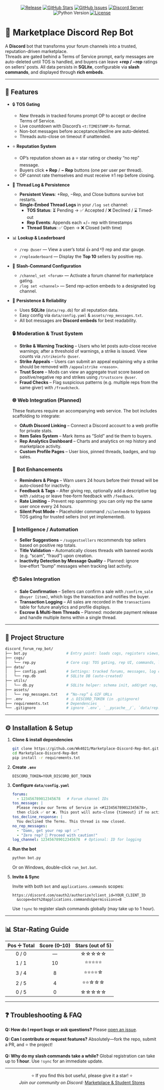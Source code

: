 <!-- PROJECT BADGES -->
<p align="center">
  <a href="https://github.com/Wk4021/Marketplace-Discord-Rep-Bot/releases"><img src="https://img.shields.io/github/v/release/Wk4021/Marketplace-Discord-Rep-Bot?style=for-the-badge" alt="Release"/></a>
  <a href="https://github.com/Wk4021/Marketplace-Discord-Rep-Bot/stargazers"><img src="https://img.shields.io/github/stars/Wk4021/Marketplace-Discord-Rep-Bot?style=for-the-badge" alt="GitHub Stars"/></a>
  <a href="https://github.com/Wk4021/Marketplace-Discord-Rep-Bot/issues"><img src="https://img.shields.io/github/issues/Wk4021/Marketplace-Discord-Rep-Bot?style=for-the-badge" alt="GitHub Issues"/></a>
  <a href="https://discord.com/servers/marketplace-and-student-stores-765205625524584458"><img src="https://img.shields.io/discord/765205625524584458?style=for-the-badge" alt="Discord Server"/></a>
  <img src="https://img.shields.io/badge/Python-3.9%2B-blue?style=for-the-badge" alt="Python Version"/>
  <a href="https://github.com/Wk4021/Marketplace-Discord-Rep-Bot/blob/main/LICENSE"><img src="https://img.shields.io/github/license/Wk4021/Marketplace-Discord-Rep-Bot?style=for-the-badge" alt="License"/></a>
</p>

# 📌 Marketplace Discord Rep Bot

A **Discord** bot that transforms your forum channels into a trusted, reputation-driven marketplace.  
Threads are gated behind a Terms of Service prompt, early messages are auto-deleted until TOS is handled, and buyers can leave **+rep / −rep** ratings on sellers’ posts. All data persists in **SQLite**, configurable via **slash commands**, and displayed through **rich embeds**.

---

## 🚀 Features

- 🔒 **TOS Gating**  
  - New threads in tracked forums prompt OP to accept or decline Terms of Service.  
  - Live countdown with Discord’s `<t:TIMESTAMP:R>` format.  
  - Non-bot messages before acceptance/decline are auto-deleted.  
  - Threads auto-close on timeout if unattended.

- ⭐ **Reputation System**  
  - OP’s reputation shown as a ⭐ star rating or cheeky “no rep” message.  
  - Buyers click **+ Rep** / **− Rep** buttons (one per user per thread).  
  - OP cannot rate themselves and must receive ≥1 rep before closing.

- 📝 **Thread Log & Persistence**  
  - **Persistent Views**: +Rep, −Rep, and Close buttons survive bot restarts.  
  - **Single‐Embed Thread Logs** in your `/log set` channel:  
    - **TOS Status**: ⏳ Pending → ✅ Accepted / ❌ Declined / ⌛ Timed‐out  
    - **Rep Events**: Appends each +/− rep with timestamps  
    - **Thread Status**: ✅ Open → ❌ Closed (with time)

- 📊 **Lookup & Leaderboard**  
  - `/rep @user` — View a user’s total 👍 and 👎 rep and star gauge.  
  - `/repleaderboard` — Display the **Top 10** sellers by positive rep.

- 🔧 **Slash-Command Configuration**  
  - `/channel_set <forum>` — Activate a forum channel for marketplace gating.  
  - `/log set <channel>` — Send rep-action embeds to a designated log channel.

- 💾 **Persistence & Reliability**  
  - Uses **SQLite** (`data/rep.db`) for all reputation data.  
  - Easy config via `data/config.yaml` & `assets/rep_messages.txt`.  
  - All bot messages are **Discord embeds** for best readability.

  ### 🔒 Moderation & Trust System

  - **Strike & Warning Tracking** – Users who let posts auto‑close receive warnings; after a threshold of warnings, a strike is issued. View counts via `/strikeinfo @user`.
  - **Strike Appeals** – Users can submit an appeal explaining why a strike should be removed with `/appealstrike <reason>`.
  - **Trust Score** – Mods can view an aggregate trust score based on positive/negative rep and strikes using `/trustscore @user`.
  - **Fraud Checks** – Flag suspicious patterns (e.g. multiple reps from the same giver) with `/fraudcheck`.

  ### 🌐 Web Integration (Planned)

  These features require an accompanying web service. The bot includes scaffolding to integrate:
  - **OAuth Discord Linking** – Connect a Discord account to a web profile for private stats.
  - **Item Sales System** – Mark items as “Sold” and tie them to buyers.
  - **Rep Analytics Dashboard** – Charts and analytics on rep history and marketplace activity.
  - **Custom Profile Pages** – User bios, pinned threads, badges, and top sales.

  ### 🤖 Bot Enhancements

  - **Reminders & Pings** – Warn users 24 hours before their thread will be auto‑closed for inactivity.
  - **Feedback & Tags** – After giving rep, optionally add a descriptive tag with `/addtag` or leave free‑form feedback with `/feedback`.
  - **Rate Limiting** – Prevent rep spamming: you can only rep the same user once every 24 hours.
  - **Silent Post Mode** – Placeholder command `/silentmode` to bypass TOS gating for trusted sellers (not yet implemented).

  ### 🧠 Intelligence / Automation

  - **Seller Suggestions** – `/suggestsellers` recommends top sellers based on positive rep totals.
  - **Title Validation** – Automatically closes threads with banned words (e.g. “scam”, “fraud”) upon creation.
  - **Inactivity Detection by Message Quality** – Planned: ignore low‑effort “bump” messages when tracking last activity.

  ### 📦 Sales Integration

  - **Sale Confirmation** – Sellers can confirm a sale with `/confirm_sale @buyer [item]`, which logs the transaction and notifies the buyer.
  - **Transaction Logging** – All sales are recorded in the `transactions` table for future analytics and profile displays.
  - **Escrow & Multi‑Item Threads** – Planned: moderate payment release and handle multiple items within a single thread.

---

## 📁 Project Structure

```bash
discord_forum_rep_bot/
├── bot.py                  # Entry point: loads cogs, registers views, handles sync
├── cogs/
│   └── rep.py              # Core cog: TOS gating, rep UI, commands, listeners
├── data/
│   ├── config.yaml         # Settings: tracked forums, messages, log channel
│   └── rep.db              # SQLite DB (auto-created)
├── utils/
│   └── db.py               # SQLite helper: schema init, add/get rep, leaderboard
├── assets/
│   └── rep_messages.txt    # “No-rep” & GIF URLs
├── .env                    # ⚠️ DISCORD_TOKEN (in .gitignore)
├── requirements.txt        # Dependencies
└── .gitignore              # ignore `.env`, `__pycache__/`, `data/rep.db`, `.venv/`
````

---

## ⚙️ Installation & Setup

1. **Clone & install dependencies**

   ```bash
   git clone https://github.com/Wk4021/Marketplace-Discord-Rep-Bot.git
   cd Marketplace-Discord-Rep-Bot
   pip install -r requirements.txt
   ```

2. **Create `.env`**

   ```env
   DISCORD_TOKEN=YOUR_DISCORD_BOT_TOKEN
   ```

3. **Configure `data/config.yaml`**

   ```yaml
   forums:
     - 123456789012345678   # Forum channel IDs
   tos_message: |
     Please review our Terms of Service in <#123456789012345678>,
     then click ✅ or ❌. This post will auto-close {timeout} if no action.
   tos_decline_response: |
     You declined the Terms. This thread is now closed.
   no_rep_messages:
     - "Damn, get your rep up! 📈"
     - "Zero rep? 🚨 Proceed with caution!"
   log_channel: 123456789012345678  # Optional: ID for logging
   ```

4. **Run the bot**

   ```bash
   python bot.py
   ```

   Or on Windows, double-click `run_bot.bat`.

5. **Invite & Sync**

   Invite with both `bot` and `applications.commands` scopes:

   ```
   https://discord.com/oauth2/authorize?client_id=YOUR_CLIENT_ID
     &scope=bot%20applications.commands&permissions=8
   ```

   Use `!sync` to register slash commands globally (may take up to 1 hour).

---

## 📊 Star‐Rating Guide

| Pos ➗ Total | Score (0–10) | Stars (out of 5) |
| :---------: | :----------: | :--------------: |
|    0 / 0    |       —      |       ☆☆☆☆☆      |
|    1 / 1    |      10      |       ⭐⭐⭐⭐⭐      |
|    3 / 4    |       8      |       ⭐⭐⭐⭐☆      |
|    2 / 5    |       4      |       ⭐⭐☆☆☆      |
|    0 / 5    |       0      |       ☆☆☆☆☆      |

---

## ❓ Troubleshooting & FAQ

**Q: How do I report bugs or ask questions?**
Please [open an issue](https://github.com/Wk4021/Marketplace-Discord-Rep-Bot/issues).

**Q: Can I contribute or request features?**
Absolutely—fork the repo, submit a PR, and ⭐ the project!

**Q: Why do my slash commands take a while?**
Global registration can take up to **1 hour**. Use `!sync` for an immediate update.

---

<p align="center">
  ⭐ If you find this bot useful, please give it a star! ⭐  
  <br/>
  <em>Join our community on Discord:</em> <a href="https://discord.com/servers/marketplace-and-student-stores-765205625524584458">Marketplace & Student Stores</a>
</p>

